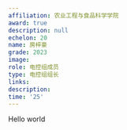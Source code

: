 ```yaml
---
affiliation: 农业工程与食品科学学院
award: true
description: null
echelon: 20
name: 房梓豪
grade: 2023
image: 
role: 电控组成员
type: 电控组组长
links:
description: 
time: '25'
---
```

Hello world
